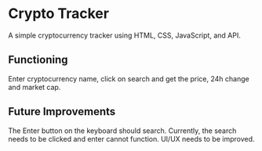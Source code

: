 # Crypto Tracker
A simple cryptocurrency tracker using HTML, CSS, JavaScript, and API.

## Functioning
Enter cryptocurrency name, click on search and get the price, 24h change and market cap.

## Future Improvements
The Enter button on the keyboard should search. Currently, the search needs to be clicked and enter cannot function.
UI/UX needs to be improved.



